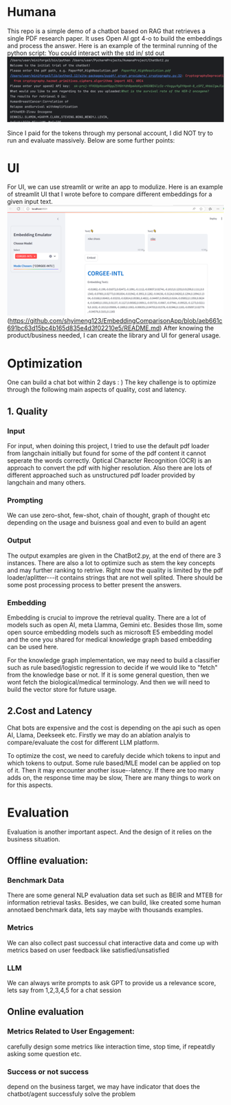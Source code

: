 # Humana

This repo is a simple demo of a chatbot based on RAG that retrieves a single PDF research paper.
It uses Open AI gpt 4-o to build the embeddings and process the answer.
Here is an example of the terminal running of the python script:
You could interact with the std in/ std out
![Screenshot](https://github.com/shyimeng123/Humana/blob/3fcdf7b2d2d497f19bb232252221d123e496634e/TerminalRun.png)

Since I paid for the tokens through my personal account, I did NOT try to run and evaluate massively. Below are some further points:

# UI
For UI, we can use streamlit or write an app to modulize. Here is an example of streamlit UI that I wrote before to compare different embeddings for a given input text. ![screenshot](https://github.com/shyimeng123/Humana/blob/4a99fb155d584c36175e6cdd09cc1de6eedcc4cd/SampleApp.png)
(https://github.com/shyimeng123/EmbeddingComparisonApp/blob/aeb661c691bc63d15bc4b165d835e4d3f02210e5/README.md) After knowing the product/business needed, I can create the library and UI for general usage.

# Optimization
One can build a chat bot within 2 days : ) The key challenge is to optimize through the following main aspects of quality, cost and latency.

## 1. Quality
### Input
For input, when doining this project, I tried to use the default pdf loader from langchain initially but found for some of the pdf content it cannot seperate the words correctly. Optical Character Recognition (OCR) is an approach to convert the pdf with higher resolution. Also there are lots of different approached such as unstructured pdf loader provided by langchain and many others. 

### Prompting
We can use zero-shot, few-shot, chain of thought, graph of thought etc depending on the usage and buisness goal and even to build an agent

### Output
The output examples are given in the ChatBot2.py, at the end of there are 3 instances. There are also a lot to optimize such as stem the key concepts and may further ranking to retrive. Right now the quality is limited by the pdf loader/aplitter---it contains strings that are not well splited. There should be some post processing process to better present the answers.

### Embedding
Embedding is crucial to improve the retrieval quality. There are a lot of models such as open AI, meta Llamma, Gemini etc. Besides those llm, some open source embedding models such as microsoft E5 embedding model and the one you shared for medical knowledge graph based embedding can be used here.

For the knowledge graph implementation, we may need to build a classifier such as rule based/logistic regression to decide if we would like to "fetch" from the knowledge base or not. If it is some general question, then we wont fetch the biological/medical terminology. And then we will need to build the vector store for future usage.
  
## 2.Cost and Latency

Chat bots are expensive and the cost is depending on the api such as open AI, Llama, Deekseek etc. Firstly we may do an ablation analyis to compare/evaluate the cost for different LLM platform.

To optimize the cost, we need to carefuly decide which tokens to input and which tokens to output. Some rule based/MLE model can be applied on top of it.
Then it may encounter another issue--latency. If there are too many adds on, the response time may be slow, There are many things to work on for this aspects.

# Evaluation
Evaluation is another important aspect. And the design of it relies on the business situation.

## Offline evaluation:
### Benchmark Data
There are some general NLP evaluation data set such as BEIR and MTEB for information retrieval tasks. Besides, we can build, like created some human annotaed benchmark data, lets say maybe with thousands examples.

### Metrics
We can also collect past successul chat interactive data and come up with metrics based on user feedback like satisfied/unsatisfied

### LLM
We can always write prompts to ask GPT to provide us a relevance score, lets say from 1,2,3,4,5 for a chat session

## Online evaluation
### Metrics Related to User Engagement:
carefully design some metrics like interaction time, stop time, if repeatdly asking some question etc.

### Success or not success
depend on the business target, we may have indicator that does the chatbot/agent successfuly solve the problem




